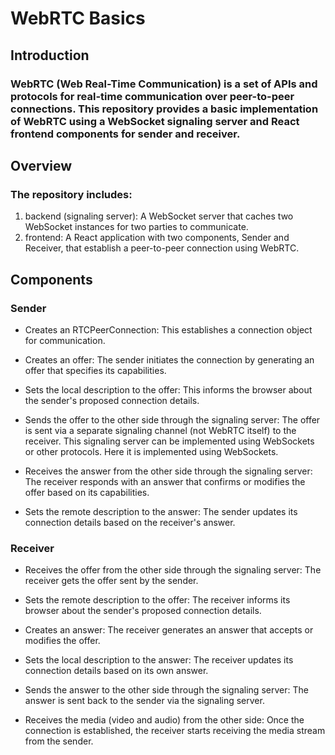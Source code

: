 # WebRTC Basics


## Introduction

### WebRTC (Web Real-Time Communication) is a set of APIs and protocols for real-time communication over peer-to-peer connections. This repository provides a basic implementation of WebRTC using a WebSocket signaling server and React frontend components for sender and receiver.

## Overview

### The repository includes:
1. backend (signaling server): A WebSocket server that caches two WebSocket instances for two parties to communicate.
2. frontend: A React application with two components, Sender and Receiver, that establish a peer-to-peer connection using WebRTC.

## Components

### Sender
 - Creates an RTCPeerConnection: This establishes a connection object for communication.

 - Creates an offer: The sender initiates the connection by generating an offer that specifies its capabilities. 

 - Sets the local description to the offer: This informs the browser about the sender's proposed connection details.

 - Sends the offer to the other side through the signaling server: The offer is sent via a separate signaling channel (not WebRTC itself) to the receiver. This signaling server can be implemented using WebSockets or other protocols. Here it is implemented using WebSockets.

 - Receives the answer from the other side through the signaling server: The receiver responds with an answer that confirms or modifies the offer based on its capabilities.

 - Sets the remote description to the answer: The sender updates its connection details based on the receiver's answer.


### Receiver
 - Receives the offer from the other side through the signaling server: The receiver gets the offer sent by the sender.

 - Sets the remote description to the offer: The receiver informs its browser about the sender's proposed connection details.

 - Creates an answer: The receiver generates an answer that accepts or modifies the offer.

 - Sets the local description to the answer: The receiver updates its connection details based on its own answer.

 - Sends the answer to the other side through the signaling server: The answer is sent back to the sender via the signaling server.

 - Receives the media (video and audio) from the other side: Once the connection is established, the receiver starts receiving the media stream from the sender.